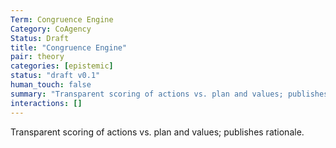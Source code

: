 ```yaml
---
Term: Congruence Engine
Category: CoAgency
Status: Draft
title: "Congruence Engine"
pair: theory
categories: [epistemic]
status: "draft v0.1"
human_touch: false
summary: "Transparent scoring of actions vs. plan and values; publishes rationale."
interactions: []
---
```

Transparent scoring of actions vs. plan and values; publishes rationale.

